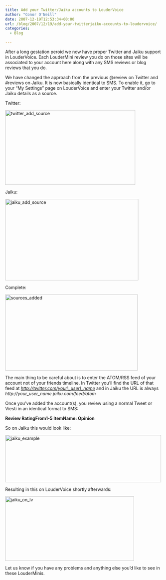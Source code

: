 ```yaml
---
title: Add your Twitter/Jaiku accounts to LouderVoice
author: "Conor O'Neill"
date: 2007-12-19T12:53:34+00:00
url: /blog/2007/12/19/add-your-twitterjaiku-accounts-to-loudervoice/
categories:
  - Blog

---
```

After a long gestation peroid we now have proper Twitter and Jaiku support in LouderVoice. Each LouderMini review you do on those sites will be associated to your account here along with any SMS reviews or blog reviews that you do.

We have changed the approach from the previous @review on Twitter and #reviews on Jaiku. It is now basically identical to SMS. To enable it, go to your &#8220;My Settings&#8221; page on LouderVoice and enter your Twitter and/or Jaiku details as a source.

Twitter:

[<img src="https://loudervoice.com/wp-content/uploads/2007/12/19/add-your-twitterjaiku-accounts-to-loudervoice/2121971135_6b6c084bf0_o.png" width="417" height="239" alt="twitter_add_source" />][1]

Jaiku:

[<img src="https://loudervoice.com/wp-content/uploads/2007/12/19/add-your-twitterjaiku-accounts-to-loudervoice/2121971153_3fcb855f96_o.png" width="427" height="260" alt="jaiku_add_source" />][2]

Complete:

[<img src="https://loudervoice.com/wp-content/uploads/2007/12/19/add-your-twitterjaiku-accounts-to-loudervoice/2121971165_ce6b9d458f_o.png" width="425" height="243" alt="sources_added" />][3]

The main thing to be careful about is to enter the ATOM/RSS feed of your account not of your friends timeline. In Twitter you&#8217;ll find the URL of that feed at _http://twitter.com/your\_user\_name_ and in Jaiku the URL is always  _http://your\_user\_name.jaiku.com/feed/atom_

Once you&#8217;ve added the account(s), you review using a normal Tweet or Viesti in an identical format to SMS:

**Review RatingFrom1-5 ItemName: Opinion** 

So on Jaiku this would look like:

[<img src="https://loudervoice.com/wp-content/uploads/2007/12/19/add-your-twitterjaiku-accounts-to-loudervoice/2121978203_aa92ebd64e.jpg" width="500" height="151" alt="jaiku_example" />][4]

Resulting in this on LouderVoice shortly afterwards:

[<img src="https://loudervoice.com/wp-content/uploads/2007/12/19/add-your-twitterjaiku-accounts-to-loudervoice/2121978213_80aa015a49_o.png" width="413" height="206" alt="jaiku_on_lv" />][5]

Let us know if you have any problems and anything else you&#8217;d like to see in these LouderMinis.

 [1]: http://www.flickr.com/photos/bandon1/2121971135/ "twitter_add_source by bandon1, on Flickr"
 [2]: http://www.flickr.com/photos/bandon1/2121971153/ "jaiku_add_source by bandon1, on Flickr"
 [3]: http://www.flickr.com/photos/bandon1/2121971165/ "sources_added by bandon1, on Flickr"
 [4]: http://www.flickr.com/photos/bandon1/2121978203/ "jaiku_example by bandon1, on Flickr"
 [5]: http://www.flickr.com/photos/bandon1/2121978213/ "jaiku_on_lv by bandon1, on Flickr"